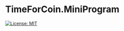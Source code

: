 # TimeForCoin.MiniProgram
[![License: MIT](https://img.shields.io/badge/License-MIT-yellow.svg)](https://opensource.org/licenses/MIT)
